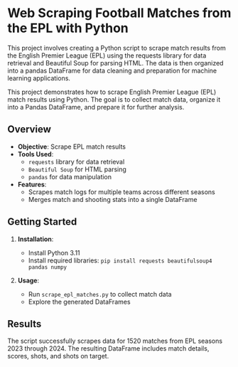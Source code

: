 # Web Scraping Football Matches from the EPL with Python
This project involves creating a Python script to scrape match results from the English Premier League (EPL) using the requests library for data retrieval and Beautiful Soup for parsing HTML. The data is then organized into a pandas DataFrame for data cleaning and preparation for machine learning applications.

This project demonstrates how to scrape English Premier League (EPL) match results using Python. The goal is to collect match data, organize it into a Pandas DataFrame, and prepare it for further analysis.

## Overview

- **Objective**: Scrape EPL match results
- **Tools Used**:
    - `requests` library for data retrieval
    - `Beautiful Soup` for HTML parsing
    - `pandas` for data manipulation
- **Features**:
    - Scrapes match logs for multiple teams across different seasons
    - Merges match and shooting stats into a single DataFrame

## Getting Started

1. **Installation**:
    - Install Python 3.11
    - Install required libraries: `pip install requests beautifulsoup4 pandas numpy`

2. **Usage**:
    - Run `scrape_epl_matches.py` to collect match data
    - Explore the generated DataFrames
## Results
The script successfully scrapes data for 1520 matches from EPL seasons 2023 through 2024. The resulting DataFrame includes match details, scores, shots, and shots on target.
